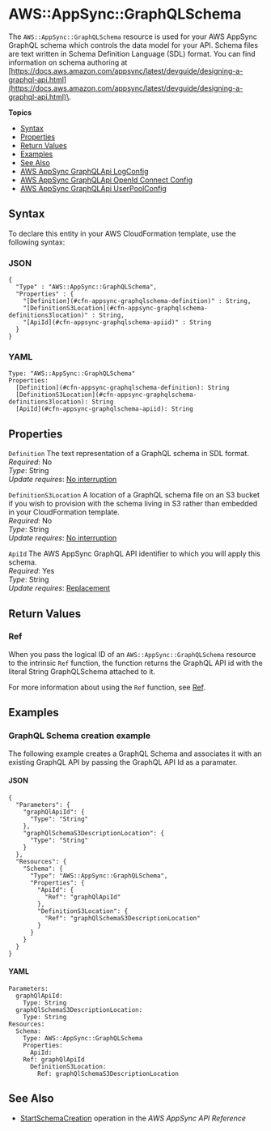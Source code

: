 # AWS::AppSync::GraphQLSchema<a name="aws-resource-appsync-graphqlschema"></a>

The `AWS::AppSync::GraphQLSchema` resource is used for your AWS AppSync GraphQL schema which controls the data model for your API\. Schema files are text written in Schema Definition Language \(SDL\) format\. You can find information on schema authoring at [https://docs.aws.amazon.com/appsync/latest/devguide/designing-a-graphql-api.html](https://docs.aws.amazon.com/appsync/latest/devguide/designing-a-graphql-api.html)\. 

**Topics**
+ [Syntax](#aws-resource-appsync-graphqlschema-syntax)
+ [Properties](#aws-resource-appsync-graphqlschema-properties)
+ [Return Values](#aws-resource-appsync-graphqlschema-returnvalues)
+ [Examples](#aws-resource-appsync-graphqlschema-examples)
+ [See Also](#aws-resource-appsync-graphqlschema-seealso)
+ [AWS AppSync GraphQLApi LogConfig](aws-properties-appsync-graphqlapi-logconfig.md)
+ [AWS AppSync GraphQLApi OpenId Connect Config](aws-properties-appsync-graphqlapi-openidconnectconfig.md)
+ [AWS AppSync GraphQLApi UserPoolConfig](aws-properties-appsync-graphqlapi-userpoolconfig.md)

## Syntax<a name="aws-resource-appsync-graphqlschema-syntax"></a>

To declare this entity in your AWS CloudFormation template, use the following syntax:

### JSON<a name="aws-resource-appsync-graphqlschema-syntax.json"></a>

```
{
  "Type" : "AWS::AppSync::GraphQLSchema",
  "Properties" : {
    "[Definition](#cfn-appsync-graphqlschema-definition)" : String,
    "[DefinitionS3Location](#cfn-appsync-graphqlschema-definitions3location)" : String,
    "[ApiId](#cfn-appsync-graphqlschema-apiid)" : String
  }
}
```

### YAML<a name="aws-resource-appsync-graphqlschema-syntax.yaml"></a>

```
Type: "AWS::AppSync::GraphQLSchema"
Properties:
  [Definition](#cfn-appsync-graphqlschema-definition): String
  [DefinitionS3Location](#cfn-appsync-graphqlschema-definitions3location): String
  [ApiId](#cfn-appsync-graphqlschema-apiid): String
```

## Properties<a name="aws-resource-appsync-graphqlschema-properties"></a>

`Definition`  <a name="cfn-appsync-graphqlschema-definition"></a>
The text representation of a GraphQL schema in SDL format\.  
 *Required*: No  
 *Type*: String  
 *Update requires*: [No interruption](using-cfn-updating-stacks-update-behaviors.md#update-no-interrupt) 

`DefinitionS3Location`  <a name="cfn-appsync-graphqlschema-definitions3location"></a>
A location of a GraphQL schema file on an S3 bucket if you wish to provision with the schema living in S3 rather than embedded in your CloudFormation template\.  
 *Required*: No  
 *Type*: String  
 *Update requires*: [No interruption](using-cfn-updating-stacks-update-behaviors.md#update-no-interrupt) 

`ApiId`  <a name="cfn-appsync-graphqlschema-apiid"></a>
The AWS AppSync GraphQL API identifier to which you will apply this schema\.  
 *Required*: Yes  
 *Type*: String  
 *Update requires*: [Replacement](using-cfn-updating-stacks-update-behaviors.md#update-replacement) 

## Return Values<a name="aws-resource-appsync-graphqlschema-returnvalues"></a>

### Ref<a name="aws-resource-appsync-graphqlschema-ref"></a>

When you pass the logical ID of an `AWS::AppSync::GraphQLSchema` resource to the intrinsic `Ref` function, the function returns the GraphQL API id with the literal String GraphQLSchema attached to it\. 

For more information about using the `Ref` function, see [Ref](intrinsic-function-reference-ref.md)\. 

## Examples<a name="aws-resource-appsync-graphqlschema-examples"></a>

### GraphQL Schema creation example<a name="aws-resource-appsync-graphqlschema-example1"></a>

The following example creates a GraphQL Schema and associates it with an existing GraphQL API by passing the GraphQL API Id as a paramater\.

#### JSON<a name="aws-resource-appsync-graphqlschema-example1.json"></a>

```
{
  "Parameters": {
    "graphQlApiId": {
      "Type": "String"
    },
    "graphQlSchemaS3DescriptionLocation": {
      "Type": "String"
    }
  },
  "Resources": {
    "Schema": {
      "Type": "AWS::AppSync::GraphQLSchema",
      "Properties": {
        "ApiId": {
          "Ref": "graphQlApiId"
        },
        "DefinitionS3Location": {
          "Ref": "graphQlSchemaS3DescriptionLocation"
        }
      }       
    }
  }
}
```

#### YAML<a name="aws-resource-appsync-graphqlschema-example1.yaml"></a>

```
Parameters:
  graphQlApiId:
    Type: String
  graphQlSchemaS3DescriptionLocation:
    Type: String
Resources:
  Schema:
    Type: AWS::AppSync::GraphQLSchema
    Properties:
      ApiId:
	Ref: graphQlApiId
      DefinitionS3Location:
        Ref: graphQlSchemaS3DescriptionLocation
```

## See Also<a name="aws-resource-appsync-graphqlschema-seealso"></a>
+ [ StartSchemaCreation](https://docs.aws.amazon.com/appsync/latest/APIReference/API_StartSchemaCreation.html) operation in the *AWS AppSync API Reference*